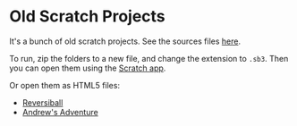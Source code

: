 # Old Scratch Projects

It's a bunch of old scratch projects. See the sources files [here](https://github.com/Alex-Costea/Old-Scratch-Projects).

To run, zip the folders to a new file, and change the extension to `.sb3`. Then you can open them using the [Scratch app](https://scratch.mit.edu/download).

Or open them as HTML5 files:

* [Reversiball](reversiball.html)
* [Andrew's Adventure](Andrews-Adventure.html)